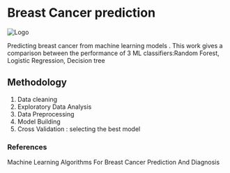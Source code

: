 #  Breast Cancer prediction

![Logo](https://www.indexsante.ca/chroniques/images/ruban-rose.jpg)


Predicting breast cancer from machine learning models . This work  gives a comparison between the performance of 3 ML classifiers:Random Forest, Logistic Regression, Decision tree 

## Methodology 

1. Data cleaning
2. Exploratory Data Analysis 
3. Data Preprocessing 
4. Model Building 
5. Cross Validation : selecting the best model


### References

Machine Learning Algorithms For Breast Cancer Prediction And Diagnosis

